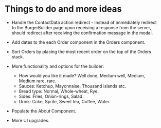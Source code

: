 # Things to do and more ideas

- Handle the ContactData action redirect - Instead of immediately redirect to the BurgerBuilder page upon receiving a response from the server, should redirect after receiving the confirmation message in the modal.

- Add dates to the each Order component in the Orders component.

- Sort Orders by placing the most recent order on the top of the Orders stack.

- More functionality and options for the builder:
  - How would you like it made? Well done, Medium well, Medium, Medium rare, rare.
  - Sauces: Ketchup, Mayonnaise, Thousand islands etc.
  - Bread type: Normal, Whole-wheat, Rye.
  - Sides: Fries, Onion-rings, Salad.
  - Drink: Coke, Sprite, Sweet tea, Coffee, Water.

- Populate the About Component.

- More UI upgrades.
